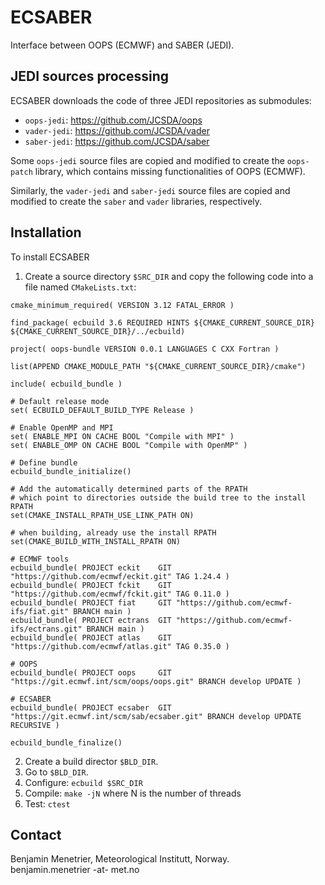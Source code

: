 # ECSABER
Interface between OOPS (ECMWF) and SABER (JEDI).

## JEDI sources processing
ECSABER downloads the code of three JEDI repositories as submodules:
- `oops-jedi`: https://github.com/JCSDA/oops
- `vader-jedi`: https://github.com/JCSDA/vader
- `saber-jedi`: https://github.com/JCSDA/saber

Some `oops-jedi` source files are copied and modified to create the `oops-patch` library, which contains missing functionalities of OOPS (ECMWF).

Similarly, the `vader-jedi` and `saber-jedi` source files are copied and modified to create the `saber` and `vader` libraries, respectively.

## Installation
To install ECSABER
1) Create a source directory `$SRC_DIR` and copy the following code into a file named `CMakeLists.txt`:
```
cmake_minimum_required( VERSION 3.12 FATAL_ERROR )

find_package( ecbuild 3.6 REQUIRED HINTS ${CMAKE_CURRENT_SOURCE_DIR} ${CMAKE_CURRENT_SOURCE_DIR}/../ecbuild)

project( oops-bundle VERSION 0.0.1 LANGUAGES C CXX Fortran )

list(APPEND CMAKE_MODULE_PATH "${CMAKE_CURRENT_SOURCE_DIR}/cmake")

include( ecbuild_bundle )

# Default release mode
set( ECBUILD_DEFAULT_BUILD_TYPE Release )

# Enable OpenMP and MPI
set( ENABLE_MPI ON CACHE BOOL "Compile with MPI" )
set( ENABLE_OMP ON CACHE BOOL "Compile with OpenMP" )

# Define bundle
ecbuild_bundle_initialize()

# Add the automatically determined parts of the RPATH
# which point to directories outside the build tree to the install RPATH
set(CMAKE_INSTALL_RPATH_USE_LINK_PATH ON)

# when building, already use the install RPATH
set(CMAKE_BUILD_WITH_INSTALL_RPATH ON)

# ECMWF tools
ecbuild_bundle( PROJECT eckit    GIT "https://github.com/ecmwf/eckit.git" TAG 1.24.4 )
ecbuild_bundle( PROJECT fckit    GIT "https://github.com/ecmwf/fckit.git" TAG 0.11.0 )
ecbuild_bundle( PROJECT fiat     GIT "https://github.com/ecmwf-ifs/fiat.git" BRANCH main )
ecbuild_bundle( PROJECT ectrans  GIT "https://github.com/ecmwf-ifs/ectrans.git" BRANCH main )
ecbuild_bundle( PROJECT atlas    GIT "https://github.com/ecmwf/atlas.git" TAG 0.35.0 )

# OOPS
ecbuild_bundle( PROJECT oops     GIT "https://git.ecmwf.int/scm/oops/oops.git" BRANCH develop UPDATE )

# ECSABER
ecbuild_bundle( PROJECT ecsaber  GIT "https://git.ecmwf.int/scm/sab/ecsaber.git" BRANCH develop UPDATE RECURSIVE )

ecbuild_bundle_finalize()
```
2) Create a build director `$BLD_DIR`.
3) Go to `$BLD_DIR`.
4) Configure: `ecbuild $SRC_DIR`
5) Compile: `make -jN` where N is the number of threads
6) Test: `ctest`

## Contact
Benjamin Menetrier, Meteorological Institutt, Norway.<br>
benjamin.menetrier -at- met.no
